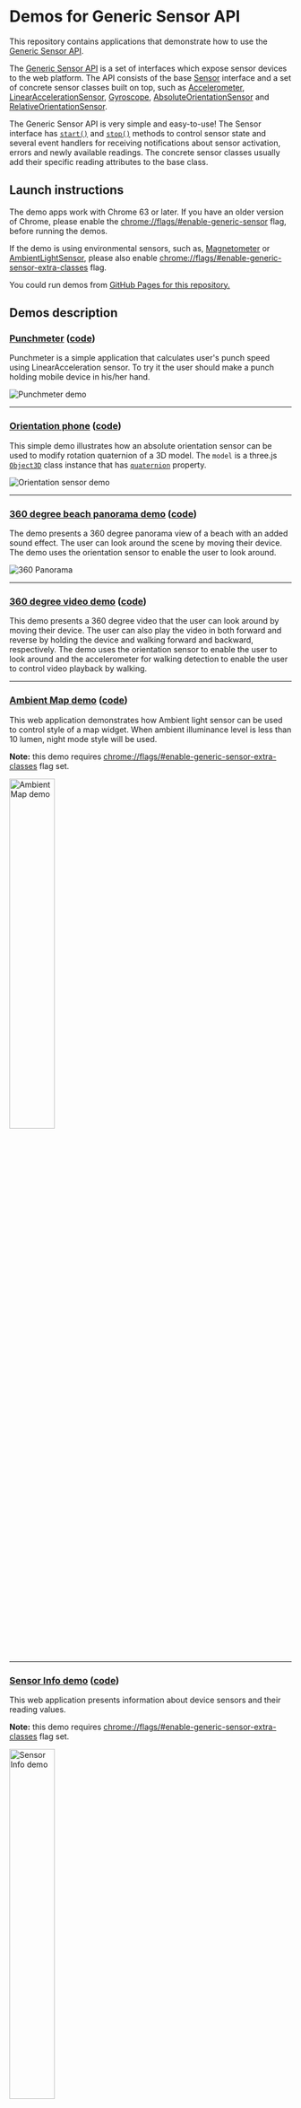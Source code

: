 # Demos for Generic Sensor API

This repository contains applications that demonstrate how to use the
[Generic Sensor API](https://www.w3.org/TR/generic-sensor/).

The [Generic Sensor API](https://www.w3.org/TR/generic-sensor/) is a set of
interfaces which expose sensor devices to the web platform. The API consists
of the base [Sensor](https://w3c.github.io/sensors/#the-sensor-interface)
interface and a set of concrete sensor classes built on top, such as
[Accelerometer](https://w3c.github.io/accelerometer/#accelerometer-interface),
[LinearAccelerationSensor](https://w3c.github.io/accelerometer/#linearaccelerationsensor-interface),
[Gyroscope](https://w3c.github.io/gyroscope/#gyroscope-interface),
[AbsoluteOrientationSensor](https://w3c.github.io/orientation-sensor/#absoluteorientationsensor-interface)
and [RelativeOrientationSensor](https://w3c.github.io/orientation-sensor/#relativeorientationsensor-interface).

The Generic Sensor API is very simple and easy-to-use! The Sensor interface has
[`start()`](https://w3c.github.io/sensors/#sensor-start) and
[`stop()`](https://w3c.github.io/sensors/#sensor-stop) methods to control sensor state
and several event handlers for receiving notifications about sensor activation, errors and newly
available readings. The concrete sensor classes usually add their specific reading attributes to
the base class.

## Launch instructions

The demo apps work with Chrome 63 or later. If you have an older version of Chrome, please enable
the [chrome://flags/#enable-generic-sensor](chrome://flags/#enable-generic-sensor) flag, before
running the demos.

If the demo is using environmental sensors, such as,
[Magnetometer](https://w3c.github.io/magnetometer/#magnetometer-interface) or
[AmbientLightSensor](https://w3c.github.io/ambient-light/#ambient-light-sensor-interface),
please also enable
[chrome://flags/#enable-generic-sensor-extra-classes](chrome://flags/#enable-generic-sensor-extra-classes)
flag.

You could run demos from [GitHub Pages for this repository.](https://intel.github.io/generic-sensor-demos/)

## Demos description

### [Punchmeter](https://intel.github.io/generic-sensor-demos/punchmeter/) ([code](https://github.com/intel/generic-sensor-demos/tree/master/punchmeter))

Punchmeter is a simple application that calculates user's punch speed using
LinearAcceleration sensor. To try it the user should make a punch holding
mobile device in his/her hand.

<img src="images/punchmeter.gif" alt="Punchmeter demo">

---

### [Orientation phone](https://intel.github.io/generic-sensor-demos/orientation-phone/) ([code](https://github.com/intel/generic-sensor-demos/tree/master/orientation-phone))

This simple demo illustrates how an absolute orientation sensor can be used to
modify rotation quaternion of a 3D model. The <code>model</code> is a three.js
[`Object3D`](https://threejs.org/docs/index.html#api/core/Object3D) class instance
that has [`quaternion`](https://threejs.org/docs/index.html#api/core/Object3D.quaternion)
property.

<img src="images/orientation-phone.png" alt="Orientation sensor demo">

---

### [360 degree beach panorama demo](https://intel.github.io/generic-sensor-demos/websensor-panorama/) ([code](https://github.com/intel/generic-sensor-demos/tree/master/websensor-panorama))

The demo presents a 360 degree panorama view of a beach with an added sound effect.
The user can look around the scene by moving their device.
The demo uses the orientation sensor to enable the user to look around.

<img src="websensor-panorama/websensor-panorama.gif?raw=true" alt="360 Panorama">

---

### [360 degree video demo](https://intel.github.io/generic-sensor-demos/websensor-video/) ([code](https://github.com/intel/generic-sensor-demos/tree/master/websensor-video))

This demo presents a 360 degree video that the user can look around by moving their device.
The user can also play the video in both forward and reverse by holding the device and walking
forward and backward, respectively.
The demo uses the orientation sensor to enable the user to look around and the accelerometer for
walking detection to enable the user to control video playback by walking.

---

### [Ambient Map demo](https://intel.github.io/generic-sensor-demos/ambient-map/build/bundled/) ([code](https://github.com/intel/generic-sensor-demos/tree/master/ambient-map/build/bundled))

This web application demonstrates how Ambient light sensor can be used to control style of a map widget.
When ambient illuminance level is less than 10 lumen, night mode style will be used.

**Note:** this demo requires
[chrome://flags/#enable-generic-sensor-extra-classes](chrome://flags/#enable-generic-sensor-extra-classes)
flag set.

<img width="40%" src="ambient-map/ambient-map.gif?raw=true" alt="Ambient Map demo">

---

### [Sensor Info demo](https://intel.github.io/generic-sensor-demos/sensor-info/build/bundled/) ([code](https://github.com/intel/generic-sensor-demos/tree/master/sensor-info/build/bundled))

This web application presents information about device sensors and their reading values.

**Note:** this demo requires
[chrome://flags/#enable-generic-sensor-extra-classes](chrome://flags/#enable-generic-sensor-extra-classes)
flag set.

<img width="40%" src="sensor-info/sensor-info.gif?raw=true" alt="Sensor Info demo">

---

### [VR Button demo](https://intel.github.io/generic-sensor-demos/vr-button/build/bundled/) ([code](https://github.com/intel/generic-sensor-demos/tree/master/vr-button/build/bundled))

This web application demonstrates how Magnetometer sensor can be used to provide user input for WebVR
content. If you have VR enclosure with magnet button, you can interact with objects in the scene by
sliding button down.

**Note:** this demo requires
[chrome://flags/#enable-generic-sensor-extra-classes](chrome://flags/#enable-generic-sensor-extra-classes)
flag set.

<img width="40%" src="vr-button/vr-button.gif?raw=true" alt="VR Button demo">

---

### [Sensor tester](https://intel.github.io/generic-sensor-demos/sensor-tester/build/bundled/) ([code](https://github.com/intel/generic-sensor-demos/tree/master/sensor-tester))

This web application allows to test functionality of the sensors, correctness of their models in correspondence with respective specification.

**Note:** this demo requires
[chrome://flags/#enable-generic-sensor-extra-classes](chrome://flags/#enable-generic-sensor-extra-classes)
flag set.

<img src="images/sensor-tester.png?raw=true" alt="Sensor tester">

## Development environment

If you would like to modify the existing code and experiment with the sensors API
your code must be hosted on a web server that supports HTTPS.
The simplest way is to fork this repository and enable
[GitHub Pages](https://help.github.com/articles/configuring-a-publishing-source-for-github-pages/)
for your fork. Alternatevely, you can serve your web application locally, for this, we recommend to use
[Web Server for Chrome](https://chrome.google.com/webstore/detail/web-server-for-chrome/ofhbbkphhbklhfoeikjpcbhemlocgigb).
If you are developing for mobile devices,set up
[port forwarding](https://developers.google.com/web/tools/chrome-devtools/remote-debugging/local-server)
for your local server, and you are good to go!
